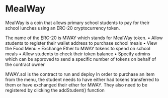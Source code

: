 # MealWay
MealWay is a coin that allows primary school students to pay for their school lunches using an ERC-20 cryptocurrency token.

The name of the ERC-20 is MWAY which stands for MealWay token.
• Allow students to register their wallet address to purchase school meals
• View the Food Menu
• Exchange Ether to MWAY tokens to spend on school meals
• Allow students to check their token balance
• Specify admins which can be approved to send a specific number of tokens
on behalf of the contract owner


MWAY.sol is the contract to run and deploy
In order to purchase an item from the menu, the student needs to have either had tokens transferred to them or have exchanged their ether for MWAY.
They also need to be registered by clicking the addStudent() function
